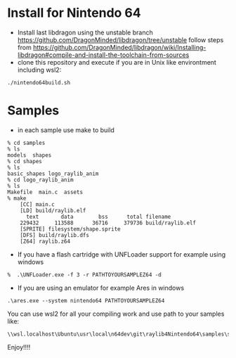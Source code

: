# Install for Nintendo 64
- Install last libdragon using the unstable branch https://github.com/DragonMinded/libdragon/tree/unstable follow steps from https://github.com/DragonMinded/libdragon/wiki/Installing-libdragon#compile-and-install-the-toolchain-from-sources
- clone this repository and execute if you are in Unix like environtment including wsl2:
```
./nintendo64build.sh
```

# Samples
- in each sample use make to build
```
% cd samples
% ls
models  shapes
% cd shapes
% ls
basic_shapes logo_raylib_anim
% cd logo_raylib_anim
% ls
Makefile  main.c  assets
% make
    [CC] main.c
    [LD] build/raylib.elf
      text       data        bss      total filename
    229432     113588      36716     379736 build/raylib.elf
    [SPRITE] filesystem/shape.sprite
    [DFS] build/raylib.dfs
    [Z64] raylib.z64
```
- If you have a flash cartridge with UNFLoader support for example using windows 
```
%  .\UNFLoader.exe -f 3 -r PATHTOYOURSAMPLEZ64 -d 
```
- If you are using an emulator for example Ares in windows
```
.\ares.exe --system nintendo64 PATHTOYOURSAMPLEZ64
```
You can use wsl2 for all your compiling work and use path to your samples like:
```
\\wsl.localhost\Ubuntu\usr\local\n64dev\git\raylib4Nintendo64\samples\shapes\logo_raylib_anim\raylib.z64
```
Enjoy!!!!

